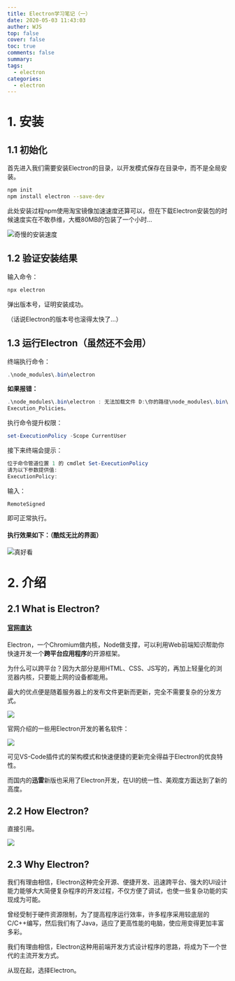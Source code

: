 ```yaml
---
title: Electron学习笔记（一）
date: 2020-05-03 11:43:03
auther: WJS
top: false
cover: false
toc: true
comments: false
summary:
tags:
  - electron
categories:
  - electron
---
```


# 1. 安装

## 1.1 初始化

首先进入我们需要安装Electron的目录，以开发模式保存在目录中，而不是全局安装。

```bash
npm init
npm install electron --save-dev
```

此处安装过程npm使用淘宝镜像加速速度还算可以，但在下载Electron安装包的时候速度实在不敢恭维，大概80MB的包装了一个小时...

![奇慢的安装速度](https://cdn.jsdelivr.net/gh/wjsoj/pic/img/20200503233240.png)

## 1.2 验证安装结果

输入命令：

```bash
npx electron
```

弹出版本号，证明安装成功。

（话说Electron的版本号也滚得太快了...）

## 1.3 运行Electron（虽然还不会用）

终端执行命令：

```powershell
.\node_modules\.bin\electron
```

**如果报错：**

```powershell
.\node_modules\.bin\electron : 无法加载文件 D:\你的路径\node_modules\.bin\electron.ps1，因为在此系统上禁止运行脚本。有关详细信息，请参阅 https:/go.microsoft.com/fwlink/?LinkID=135170 中的 about_ 
Execution_Policies。
```

执行命令提升权限：

```powershell
set-ExecutionPolicy -Scope CurrentUser
```

接下来终端会提示：

```powershell
位于命令管道位置 1 的 cmdlet Set-ExecutionPolicy
请为以下参数提供值:
ExecutionPolicy:
```

输入：

```
RemoteSigned
```

即可正常执行。

#### 执行效果如下：（酷炫无比的界面）

![真好看](https://cdn.jsdelivr.net/gh/wjsoj/pic/img/20200503233551.png)

# 2. 介绍

## 2.1 What is Electron?

#### [官网直达](https://www.electronjs.org/)

Electron，一个Chromium做内核，Node做支撑，可以利用Web前端知识帮助你快速开发一个**跨平台应用程序**的开源框架。

为什么可以跨平台？因为大部分是用HTML、CSS、JS写的，再加上轻量化的浏览器内核，只要能上网的设备都能用。

最大的优点便是随着服务器上的发布文件更新而更新，完全不需要复杂的分发方式。

![](https://cdn.jsdelivr.net/gh/wjsoj/pic/img/20200503235421.png)

官网介绍的一些用Electron开发的著名软件：

![](https://cdn.jsdelivr.net/gh/wjsoj/pic/img/20200503235555.png)

可见VS-Code插件式的架构模式和快速便捷的更新完全得益于Electron的优良特性。

而国内的**迅雷**新版也采用了Electron开发，在UI的统一性、美观度方面达到了新的高度。

## 2.2 How Electron?

直接引用。

![](https://cdn.jsdelivr.net/gh/wjsoj/pic/img/20200504000158.png)

## 2.3 Why Electron?

我们有理由相信，Electron这种完全开源、便捷开发、迅速跨平台、强大的UI设计能力能够大大简便复杂程序的开发过程，不仅方便了调试，也使一些复杂功能的实现成为可能。

曾经受制于硬件资源限制，为了提高程序运行效率，许多程序采用较底层的C/C++编写，然后我们有了Java，适应了更高性能的电脑，使应用变得更加丰富多彩。

我们有理由相信，Electron这种用前端开发方式设计程序的思路，将成为下一个世代的主流开发方式。

从现在起，选择Electron。